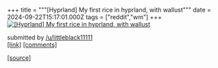 +++
title = """[Hyprland] My first rice in hyprland, with wallust"""
date = 2024-09-22T15:17:01.000Z
tags = ["reddit","wm"]
+++
[![[Hyprland] My first rice in hyprland, with wallust](https://external-preview.redd.it/YTFucThnZ3JuZHFkMcl-wF3DItUbtSW69kNkE7fuYwDynxkRz5DUgWFoDwkH.png?width=640&crop=smart&auto=webp&s=87fe6336ab67e63e3994cdcc253ff4f132f100e0 "[Hyprland] My first rice in hyprland, with wallust")](https://www.reddit.com/r/unixporn/comments/1fmvnpb/hyprland_my_first_rice_in_hyprland_with_wallust/)

submitted by [/u/littleblack11111](https://www.reddit.com/user/littleblack11111)  
[\[link\]](https://v.redd.it/yquu7egrndqd1) [\[comments\]](https://www.reddit.com/r/unixporn/comments/1fmvnpb/hyprland_my_first_rice_in_hyprland_with_wallust/)

[[source]](https://www.reddit.com/r/unixporn/comments/1fmvnpb/hyprland_my_first_rice_in_hyprland_with_wallust/)
